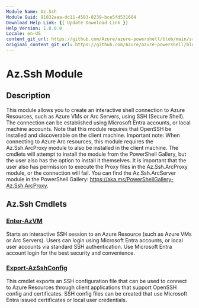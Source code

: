 ```yaml
---
Module Name: Az.Ssh
Module Guid: 91832aaa-dc11-4583-8239-bce5fd531604
Download Help Link: {{ Update Download Link }}
Help Version: 1.0.0.0
Locale: en-US
content_git_url: https://github.com/Azure/azure-powershell/blob/main/src/Ssh/Ssh/help/Az.Ssh.md
original_content_git_url: https://github.com/Azure/azure-powershell/blob/main/src/Ssh/Ssh/help/Az.Ssh.md
---
```


# Az.Ssh Module
## Description
This module allows you to create an interactive shell connection to Azure Resources, such as Azure VMs or Arc Servers, using SSH (Secure Shell). The connection can be established using Microsoft Entra accounts, or local machine accounts. Note that this module requires that OpenSSH be installed and discoverable on the client machine.
Important note: When connecting to Azure Arc resources, this module requires the Az.Ssh.ArcProxy module to also be installed in the client machine. The cmdlets will attempt to install the module from the PowerShell Gallery, but the user also has the option to install it themselves. It is important that the user also has permission to execute the Proxy files in the Az.Ssh.ArcProxy module, or the connection will fail. You can find the Az.Ssh.ArcServer module in the PowerShell Gallery: https://aka.ms/PowerShellGallery-Az.Ssh.ArcProxy.

## Az.Ssh Cmdlets
### [Enter-AzVM](Enter-AzVM.md)
Starts an interactive SSH session to an Azure Resource (such as Azure VMs or Arc Servers).
Users can login using Microsoft Entra accounts, or local user accounts via standard SSH authentication. Use Microsoft Entra account login for the best security and convenience.

### [Export-AzSshConfig](Export-AzSshConfig.md)
This cmdlet exports an SSH configuration file that can be used to connect to Azure Resources through client applications that support OpenSSH config and certificates. SSH config files can be created that use Microsoft Entra issued certificates or local user credentials.
